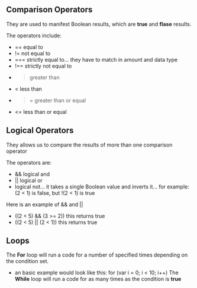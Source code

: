 ## Comparison Operators

They are used to manifest Boolean results, which are **true** and **flase** results.

The operators include:
- == equal to
- != not equal to
- === strictly equal to... they have to match in amount and data type
- !== strictly not equal to
- > greater than
- < less than
- >= greater than or equal
- <= less than or equal

## Logical Operators

They allows us to compare the results of more than one comparison operator

The operators are:
- && logical and
- || logical or
- logical not... it takes a single Boolean value and inverts it... for example: (2 < 1) is false, but !(2 < 1) is true

Here is an example of && and ||
- ((2 < 5) && (3 >= 2)) this returns true
- ((2 < 5) || (2 < 1)) this returns true

## Loops

The **For** loop will run a code for a number of specified times depending on the condition set.
- an basic example would look like this: for (var i = 0; i < 10; i++)
The **While** loop will run a code for as many times as the condition is **true**
